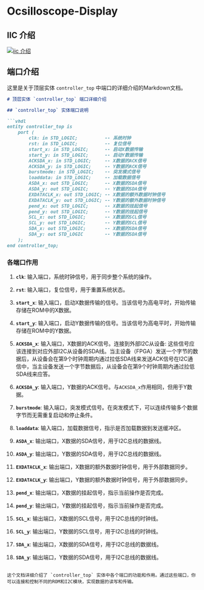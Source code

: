 # Ocsilloscope-Display
## IIC 介绍
[![iic 介绍](https://res.cloudinary.com/marcomontalbano/image/upload/v1719912344/video_to_markdown/images/youtube--CAvawEcxoPU-c05b58ac6eb4c4700831b2b3070cd403.jpg)](https://www.youtube.com/watch?v=CAvawEcxoPU "iic 介绍")
## 端口介绍
这里是关于顶层实体 `controller_top` 中端口的详细介绍的Markdown文档。

```markdown
# 顶层实体 `controller_top` 端口详细介绍

## `controller_top` 实体端口说明

```vhdl
entity controller_top is
    port (
        clk: in STD_LOGIC;          -- 系统时钟
        rst: in STD_LOGIC;          -- 复位信号
        start_x: in STD_LOGIC;      -- 启动X数据传输
        start_y: in STD_LOGIC;      -- 启动Y数据传输
        ACKSDA_x: in STD_LOGIC;     -- X数据的ACK信号
        ACKSDA_y: in STD_LOGIC;     -- Y数据的ACK信号
        burstmode: in STD_LOGIC;    -- 突发模式信号
        loaddata: in STD_LOGIC;     -- 加载数据信号
        ASDA_x: out STD_LOGIC;      -- X数据的SDA信号
        ASDA_y: out STD_LOGIC;      -- Y数据的SDA信号
        EXDATACLK_x: out STD_LOGIC; -- X数据的额外数据时钟信号
        EXDATACLK_y: out STD_LOGIC; -- Y数据的额外数据时钟信号
        pend_x: out STD_LOGIC;      -- X数据的挂起信号
        pend_y: out STD_LOGIC;      -- Y数据的挂起信号
        SCL_x: out STD_LOGIC;       -- X数据的SCL信号
        SCL_y: out STD_LOGIC;       -- Y数据的SCL信号
        SDA_x: out STD_LOGIC;       -- X数据的SDA信号
        SDA_y: out STD_LOGIC        -- Y数据的SDA信号
    );
end controller_top;
```

### 各端口作用

1. **`clk`**: 输入端口，系统时钟信号，用于同步整个系统的操作。

2. **`rst`**: 输入端口，复位信号，用于重置系统状态。

3. **`start_x`**: 输入端口，启动X数据传输的信号。当该信号为高电平时，开始传输存储在ROM中的X数据。

4. **`start_y`**: 输入端口，启动Y数据传输的信号。当该信号为高电平时，开始传输存储在ROM中的Y数据。

5. **`ACKSDA_x`**: 输入端口，X数据的ACK信号。连接到外部I2C从设备: 这些信号应该连接到对应外部I2C从设备的SDA线。当主设备（FPGA）发送一个字节的数据后，从设备会在第9个时钟周期内通过拉低SDA线来发送ACK信号在I2C通信中，当主设备发送一个字节数据后，从设备会在第9个时钟周期内通过拉低SDA线来应答。

6. **`ACKSDA_y`**: 输入端口，Y数据的ACK信号。与`ACKSDA_x`作用相同，但用于Y数据。

7. **`burstmode`**: 输入端口，突发模式信号。在突发模式下，可以连续传输多个数据字节而无需重复启动和停止条件。

8. **`loaddata`**: 输入端口，加载数据信号，指示是否加载数据到发送缓冲区。

9. **`ASDA_x`**: 输出端口，X数据的SDA信号，用于I2C总线的数据线。

10. **`ASDA_y`**: 输出端口，Y数据的SDA信号，用于I2C总线的数据线。

11. **`EXDATACLK_x`**: 输出端口，X数据的额外数据时钟信号，用于外部数据同步。

12. **`EXDATACLK_y`**: 输出端口，Y数据的额外数据时钟信号，用于外部数据同步。

13. **`pend_x`**: 输出端口，X数据的挂起信号，指示当前操作是否完成。

14. **`pend_y`**: 输出端口，Y数据的挂起信号，指示当前操作是否完成。

15. **`SCL_x`**: 输出端口，X数据的SCL信号，用于I2C总线的时钟线。

16. **`SCL_y`**: 输出端口，Y数据的SCL信号，用于I2C总线的时钟线。

17. **`SDA_x`**: 输出端口，X数据的SDA信号，用于I2C总线的数据线。

18. **`SDA_y`**: 输出端口，Y数据的SDA信号，用于I2C总线的数据线。
```

这个文档详细介绍了 `controller_top` 实体中各个端口的功能和作用。通过这些端口，你可以连接和控制不同的ROM和I2C模块，实现数据的读写和传输。
